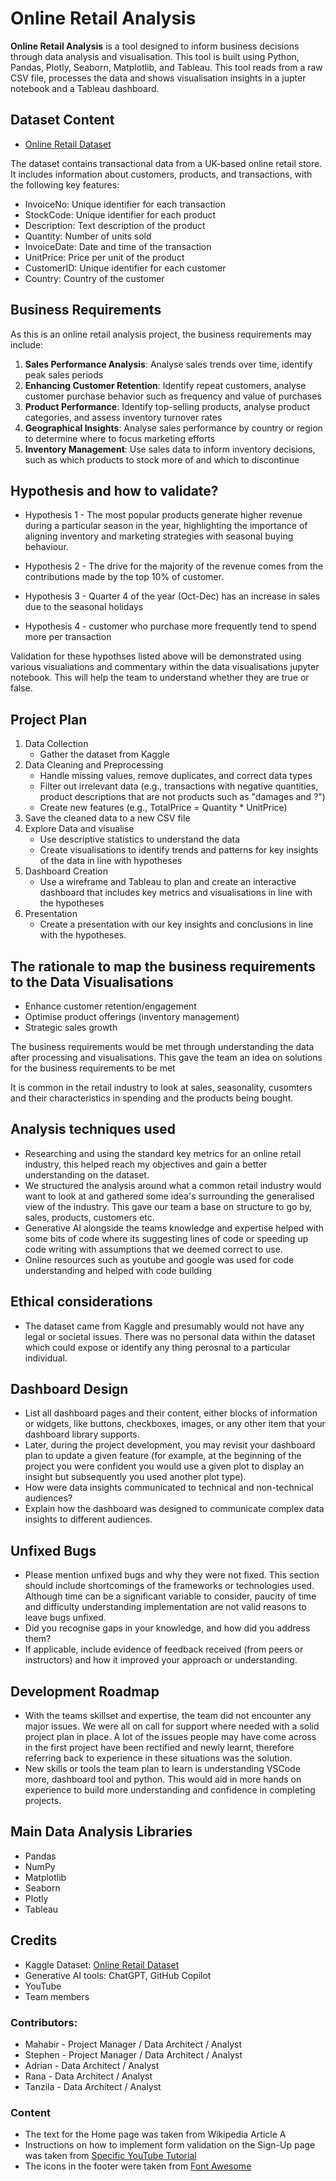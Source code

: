 # Online Retail Analysis

**Online Retail Analysis** is a tool designed to inform business decisions through data analysis and visualisation. This tool is built using Python, Pandas, Plotly, Seaborn, Matplotlib, and Tableau. This tool reads from a raw CSV file, processes the data and shows visualisation insights in a jupter notebook and a Tableau dashboard.

## Dataset Content
* [Online Retail Dataset](https://www.kaggle.com/datasets/abhishekrp1517/online-retail-transactions-dataset)

The dataset contains transactional data from a UK-based online retail store. It includes information about customers, products, and transactions, with the following key features:

- InvoiceNo: Unique identifier for each transaction
- StockCode: Unique identifier for each product
- Description: Text description of the product
- Quantity: Number of units sold
- InvoiceDate: Date and time of the transaction
- UnitPrice: Price per unit of the product
- CustomerID: Unique identifier for each customer
- Country: Country of the customer

## Business Requirements
As this is an online retail analysis project, the business requirements may include:
1. **Sales Performance Analysis**: Analyse sales trends over time, identify peak sales periods
2. **Enhancing Customer Retention**: Identify repeat customers, analyse customer purchase behavior such as frequency and value of purchases
3. **Product Performance**: Identify top-selling products, analyse product categories, and assess inventory turnover rates
4. **Geographical Insights**: Analyse sales performance by country or region to determine where to focus marketing efforts
5. **Inventory Management**: Use sales data to inform inventory decisions, such as which products to stock more of and which to discontinue


## Hypothesis and how to validate?

* Hypothesis 1 - The most popular products generate higher revenue during a particular season in the year, highlighting the importance of aligning inventory and marketing strategies with seasonal buying behaviour. 

* Hypothesis 2 - The drive for the majority of the revenue comes from the contributions made by the top 10% of customer.

* Hypothesis 3 - Quarter 4 of the year (Oct-Dec) has an increase in sales due to the seasonal holidays

* Hypothesis 4 - customer who purchase more frequently tend to spend more per transaction 

Validation for these hypothses listed above will be demonstrated using various visualiations and commentary within the data visualisations jupyter notebook. This will help the team to understand whether they are true or false. 

## Project Plan
1. Data Collection 
    * Gather the dataset from Kaggle
2. Data Cleaning and Preprocessing
    * Handle missing values, remove duplicates, and correct data types
    * Filter out irrelevant data (e.g., transactions with negative quantities, product descriptions that are not products such as "damages and ?")
    * Create new features (e.g., TotalPrice = Quantity * UnitPrice)
3. Save the cleaned data to a new CSV file
4. Explore Data and visualise
    * Use descriptive statistics to understand the data
    * Create visualisations to identify trends and patterns for key insights of the data in line with hypotheses
5. Dashboard Creation
    * Use a wireframe and Tableau to plan and create an interactive dashboard that includes key metrics and visualisations in line with the hypotheses
6. Presentation
    * Create a presentation with our key insights and conclusions in line with the hypotheses.

## The rationale to map the business requirements to the Data Visualisations

- Enhance customer retention/engagement
- Optimise product offerings (inventory management)
- Strategic sales growth

The business requirements would be met through understanding the data after processing and visualisations. This gave the team an idea on solutions for the business requirements to be met

 It is common in the retail industry to look at sales, seasonality, cusomters and their characteristics in spending and the products being bought.

## Analysis techniques used
- Researching and using the standard key metrics for an online retail industry, this helped reach my objectives and gain a better understanding on the dataset.
- We structured the analysis around what a common retail industry would want to look at and gathered some idea's surrounding the generalised view of the industry. This gave our team a base on structure to go by, sales, products, customers etc.
- Generative AI alongside the teams knowledge and expertise helped with some bits of code where its suggesting lines of code or speeding up code writing with assumptions that we deemed correct to use.
- Online resources such as youtube and google was used for code understanding and helped with code building

## Ethical considerations
* The dataset came from Kaggle and presumably would not have any legal or societal issues. There was no personal data within the dataset which could expose or identify any thing perosnal to a particular individual.

## Dashboard Design
* List all dashboard pages and their content, either blocks of information or widgets, like buttons, checkboxes, images, or any other item that your dashboard library supports.
* Later, during the project development, you may revisit your dashboard plan to update a given feature (for example, at the beginning of the project you were confident you would use a given plot to display an insight but subsequently you used another plot type).
* How were data insights communicated to technical and non-technical audiences?
* Explain how the dashboard was designed to communicate complex data insights to different audiences. 

## Unfixed Bugs
* Please mention unfixed bugs and why they were not fixed. This section should include shortcomings of the frameworks or technologies used. Although time can be a significant variable to consider, paucity of time and difficulty understanding implementation are not valid reasons to leave bugs unfixed.
* Did you recognise gaps in your knowledge, and how did you address them?
* If applicable, include evidence of feedback received (from peers or instructors) and how it improved your approach or understanding.

## Development Roadmap
* With the teams skillset and expertise, the team did not encounter any major issues. We were all on call for support where needed with a solid project plan in place. A lot of the issues people may have come across in the first project have been rectified and newly learnt, therefore referring back to experience in these situations was the solution.
* New skills or tools the team plan to learn is understanding VSCode more, dashboard tool and python. This would aid in more hands on experience to build more understanding and confidence in completing projects.

## Main Data Analysis Libraries
* Pandas
* NumPy
* Matplotlib
* Seaborn
* Plotly
* Tableau


## Credits 

* Kaggle Dataset: [Online Retail Dataset](https://www.kaggle.com/datasets/abhishekrp1517/online-retail-transactions-dataset)
* Generative AI tools: ChatGPT, GitHub Copilot
* YouTube
* Team members


### Contributors:
- Mahabir - Project Manager / Data Architect / Analyst
- Stephen - Project Manager / Data Architect / Analyst
- Adrian - Data Architect / Analyst
- Rana - Data Architect / Analyst
- Tanzila - Data Architect / Analyst

### Content 

- The text for the Home page was taken from Wikipedia Article A
- Instructions on how to implement form validation on the Sign-Up page was taken from [Specific YouTube Tutorial](https://www.youtube.com/)
- The icons in the footer were taken from [Font Awesome](https://fontawesome.com/)

